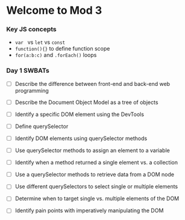 # Welcome to Mod 3

### Key JS concepts

* `var ` vs `let` vs `const`
* `function(){}` to define function scope
* `for(a:b:c)` and `.forEach()` loops


### Day 1 SWBATs

- [ ] Describe the difference between front-end and back-end web programming
- [ ] Describe the Document Object Model as a tree of objects
- [ ] Identify a specific DOM element using the DevTools
- [ ] Define querySelector
- [ ] Identify DOM elements using querySelector methods
- [ ] Use querySelector methods to assign an element to a variable
- [ ] Identify when a method returned a single element vs. a collection
- [ ] Use a querySelector methods to retrieve data from a DOM node
- [ ] Use different querySelectors to select single or multiple elements
- [ ] Determine when to target single vs. multiple elements of the DOM
- [ ] Identify pain points with imperatively manipulating the DOM

